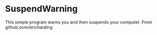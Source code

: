 # SuspendWarning

This simple program warns you and then suspends your computer. From github.ocm/ericharding
